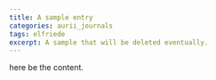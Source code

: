 ```yaml
---
title: A sample entry
categories: aurii_journals
tags: elfriede
excerpt: A sample that will be deleted eventually.
---
```


here be the content.